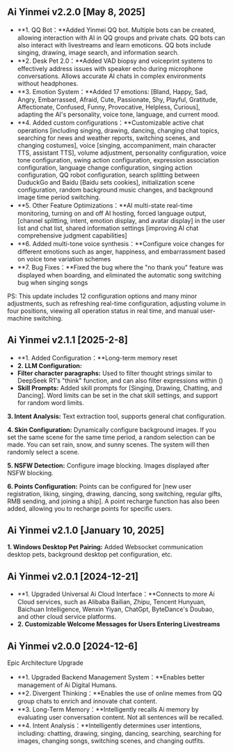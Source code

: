 ## Ai Yinmei v2.2.0 [May 8, 2025]
- **1. QQ Bot：**Added Yinmei QQ bot. Multiple bots can be created, allowing interaction with AI in QQ groups and private chats. QQ bots can also interact with livestreams and learn emoticons. QQ bots include singing, drawing, image search, and information search.
- **2. Desk Pet 2.0：**Added VAD biopsy and voiceprint systems to effectively address issues with speaker echo during microphone conversations. Allows accurate AI chats in complex environments without headphones.
- **3. Emotion System：**Added 17 emotions: [Bland, Happy, Sad, Angry, Embarrassed, Afraid, Cute, Passionate, Shy, Playful, Gratitude, Affectionate, Confused, Funny, Provocative, Helpless, Curious], adapting the AI's personality, voice tone, language, and current mood.
- **4. Added custom configurations：**Customizable active chat operations [including singing, drawing, dancing, changing chat topics, searching for news and weather reports, switching scenes, and changing costumes], voice [singing, accompaniment, main character TTS, assistant TTS], volume adjustment, personality configuration, voice tone configuration, swing action configuration, expression association configuration, language change configuration, singing action configuration, QQ robot configuration, search splitting between DuduckGo and Baidu [Baidu sets cookies], initialization scene configuration, random background music changes, and background image time period switching.
- **5. Other Feature Optimizations：**AI multi-state real-time monitoring, turning on and off AI hosting, forced language output, [channel splitting, intent, emotion display, and avatar display] in the user list and chat list, shared information settings [improving AI chat comprehensive judgment capabilities]
- **6. Added multi-tone voice synthesis：**Configure voice changes for different emotions such as anger, happiness, and embarrassment based on voice tone variation schemes
- **7. Bug Fixes：**Fixed the bug where the "no thank you" feature was displayed when boarding, and eliminated the automatic song switching bug when singing songs

PS: This update includes 12 configuration options and many minor adjustments, such as refreshing real-time configuration, adjusting volume in four positions, viewing all operation status in real time, and manual user-machine switching.

## Ai Yinmei v2.1.1 [2025-2-8]
- **1. Added Configuration：**Long-term memory reset
- **2. LLM Configuration:**
- **Filter character paragraphs:** Used to filter thought strings similar to DeepSeek R1's "think" function, and can also filter expressions within ()
- **Skill Prompts:** Added skill prompts for [Singing, Drawing, Chatting, and Dancing]. Word limits can be set in the chat skill settings, and support for random word limits.

**3. Intent Analysis:** Text extraction tool, supports general chat configuration.

**4. Skin Configuration:** Dynamically configure background images. If you set the same scene for the same time period, a random selection can be made. You can set rain, snow, and sunny scenes. The system will then randomly select a scene.

**5. NSFW Detection:** Configure image blocking. Images displayed after NSFW blocking.

**6. Points Configuration:** Points can be configured for [new user registration, liking, singing, drawing, dancing, song switching, regular gifts, RMB sending, and joining a ship]. A point recharge function has also been added, allowing you to recharge points for specific users.

## Ai Yinmei v2.1.0 [January 10, 2025]

**1. Windows Desktop Pet Pairing:** Added Websocket communication desktop pets, background desktop pet configuration, etc.

## Ai Yinmei v2.0.1 [2024-12-21]
- **1. Upgraded Universal Ai Cloud Interface：**Connects to more Ai Cloud services, such as Alibaba Bailian, Zhipu, Tencent Hunyuan, Baichuan Intelligence, Wenxin Yiyan, ChatGpt, ByteDance's Doubao, and other cloud service platforms.
- **2. Customizable Welcome Messages for Users Entering Livestreams**

## Ai Yinmei v2.0.0 [2024-12-6]
Epic Architecture Upgrade
- **1. Upgraded Backend Management System：**Enables better management of Ai Digital Humans.
- **2. Divergent Thinking：**Enables the use of online memes from QQ group chats to enrich and innovate chat content.
- **3. Long-Term Memory：**Intelligently recalls Ai memory by evaluating user conversation content. Not all sentences will be recalled.
- **4. Intent Analysis：**Intelligently determines user intentions, including: chatting, drawing, singing, dancing, searching, searching for images, changing songs, switching scenes, and changing outfits.